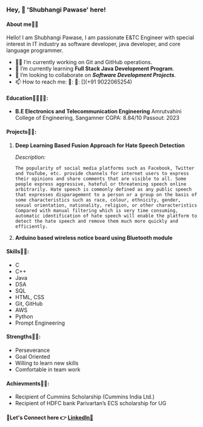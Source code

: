 ### Hey, 👋 'Shubhangi Pawase' here!

#### About me💁‍♀️
Hello! I am Shubhangi Pawase, I am passionate E&TC Engineer with special interest in IT industry as software developer, java developer, and core language programmer.

- 🧑‍💻 I’m currently working on Git and GitHub operations.
- 🌱 I’m currently learning __Full Stack Java Development Program__.
- 👯 I’m looking to collaborate on **_Software Development Projects_**.
- 📫 How to reach me: 📧: [](shubhangipawase25@gmail.com)
                       🤙: [](+91 9022065254)

#### Education🧑‍🎓🧑‍🎓:
- **B.E Electronics and Telecommunication Engineering**
  Amrutvahini College of Engineering, Sangamner
  CGPA: 8.84/10
  Passout: 2023

#### Projects📒📒:
1. **Deep Learning Based Fusion Approach for Hate Speech Detection**

   _Description:_
   
       The popularity of social media platforms such as Facebook, Twitter and YouTube, etc. provide channels for internet users to express their opinions and share comments that are visible to all. Some people express aggressive, hateful or threatening speech online arbitrarily. Hate speech is commonly defined as any public speech that expresses disparagement to a person or a group on the basis of some characteristics such as race, colour, ethnicity, gender, sexual orientation, nationality, religion, or other characteristics Compared with manual filtering which is very time consuming, automatic identification of hate speech will enable the platform to detect the hate speech and remove them much more quickly and efficiently.

3. **Arduino based wireless notice board using Bluetooth module**

#### Skills🧩🧩:
- C
- C++
- Java
- DSA
- SQL
- HTML, CSS
- Git, GitHub
- AWS
- Python
- Prompt Engineering

#### Strengths💪💪:
- Perseverance
- Goal Oriented
- Willing to learn new skills
- Comfortable in team work

#### Achievments🎯🎯:
- Recipient of Cummins Scholarship (Cummins India Ltd.)
- Recipient of HDFC bank Parivartan’s ECS scholarship for UG


#### 🔗Let's Connect here 👉 [LinkedIn🔗](https://www.linkedin.com/in/shubhangi-pawase-b71a52194)






